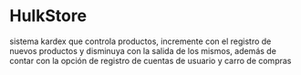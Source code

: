 # HulkStore
sistema kardex que controla  productos, incremente con el registro de nuevos productos y disminuya con la salida de los mismos, además de contar con la opción de registro de cuentas de usuario y carro de compras
